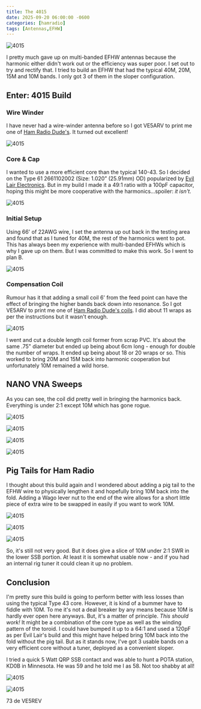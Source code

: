 ```yaml
---
title: The 4015
date: 2025-09-20 06:00:00 -0600
categories: [hamradio]
tags: [Antennas,EFHW]
---
```

![4015](/assets/4015/4015-00.webp)

I pretty much gave up on multi-banded EFHW antennas because the harmonic either didn't work out or the efficiency was super poor. I set out to try and rectify that. I tried to build an EFHW that had the typical 40M, 20M, 15M and 10M bands. I only got 3 of them in the sloper configuration.

## Enter: 4015 Build

### Wire Winder

I have never had a wire-winder antenna before so I got VE5ARV to print me one of [Ham Radio Dude's](https://www.thingiverse.com/thing:6572758). It turned out excellent!

![4015](/assets/4015/4015-01.webp)

### Core & Cap

I wanted to use a more efficient core than the typical 140-43. So I decided on the Type 61 2661102002 (Size: 1.020” (25.91mm) OD) popularized by [Evil Lair Electronics](https://youtu.be/0s1kfxzLVXc?si=VsfDtTPfFuo80I5q). But in my build I made it a 49:1 ratio with a 100pF capacitor, hoping this might be more cooperative with the harmonics...spoiler: *it isn't.*

![4015](/assets/4015/4015-02.webp)

### Initial Setup

Using 66' of 22AWG wire, I set the antenna up out back in the testing area and found that as I tuned for 40M, the rest of the harmonics went to pot. This has always been my experience with multi-banded EFHWs which is why I gave up on them. But I was committed to make this work. So I went to plan B.

![4015](/assets/4015/4015-03.webp)

### Compensation Coil

Rumour has it that adding a small coil 6' from the feed point can have the effect of bringing the higher bands back down into resonance. So I got VE5ARV to print me one of [Ham Radio Dude's coils](https://www.thingiverse.com/thing:6530402). I did about 11 wraps as per the instructions but it wasn't enough.

![4015](/assets/4015/4015-04.webp)

I went and cut a double length coil former from scrap PVC. It's about the same .75" diameter but ended up being about 6cm long - enough for double the number of wraps. It ended up being about 18 or 20 wraps or so. This worked to bring 20M and 15M back into harmonic cooperation but unfortunately 10M remained a wild horse.

## NANO VNA Sweeps

As you can see, the coil did pretty well in bringing the harmonics back. Everything is under 2:1 except 10M which has gone rogue. 

![4015](/assets/4015/4015-FINAL.webp)

![4015](/assets/4015/4015-40M.webp)

![4015](/assets/4015/4015-20M.webp)

![4015](/assets/4015/4015-15M.webp)

## Pig Tails for Ham Radio

I thought about this build again and I wondered about adding a pig tail to the EFHW wire to physically lengthen it and hopefully bring 10M back into the fold. Adding a Wago lever nut to the end of the wire allows for a short little piece of extra wire to be swapped in easily if you want to work 10M.

![4015](/assets/4015/4015-06.webp)

![4015](/assets/4015/4015-07.webp)

![4015](/assets/4015/4015-10M.webp)

So, it's still not very good. But it does give a slice of 10M under 2:1 SWR in the lower SSB portion. At least it is somewhat usable now - and if you had an internal rig tuner it could clean it up no problem.

## Conclusion

I'm pretty sure this build is going to perform better with less losses than using the typical Type 43 core. However, it is kind of a bummer have to fiddle with 10M. To me it's not a deal breaker by any means because 10M is hardly ever open here anyways. But, it's a matter of principle. *This should work!* It might be a combination of the core type as well as the winding pattern of the toroid. I could have bumped it up to a 64:1 and used a 120pF as per Evil Lair's build and this might have helped bring 10M back into the fold without the pig tail. But as it stands now, I've got 3 usable bands on a very efficient core without a tuner, deployed as a convenient sloper. 

I tried a quick 5 Watt QRP SSB contact and was able to hunt a POTA station, KD0B in Minnesota. He was 59 and he told me I as 58. Not too shabby at all!

![4015](/assets/4015/4015-08.webp)

![4015](/assets/4015/4015-05.webp)

73 de VE5REV



